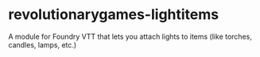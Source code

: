 # revolutionarygames-lightitems
A module for Foundry VTT that lets you attach lights to items (like torches, candles, lamps, etc.)
